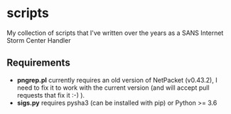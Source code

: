 # scripts
My collection of scripts that I've written over the years as a SANS Internet Storm Center Handler

## Requirements

+ **pngrep.pl** currently requires an old version of NetPacket (v0.43.2), I need to fix it to work
with the current version (and will accept pull requests that fix it :-) ).
+ **sigs.py** requires pysha3 (can be installed with pip) or Python >= 3.6
